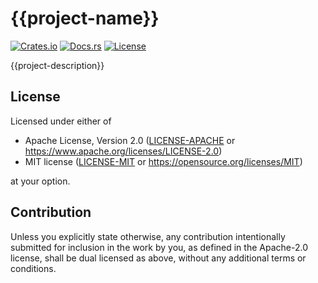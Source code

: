 # {{project-name}}

[![Crates.io](https://img.shields.io/crates/v/{{project-name}})](https://crates.io/crates/{{project-name}})
[![Docs.rs](https://img.shields.io/docsrs/{{project-name}})](https://docs.rs/{{project-name}})
[![License](https://img.shields.io/crates/l/{{project-name}})](#license)

{{project-description}}

## License

Licensed under either of

- Apache License, Version 2.0 ([LICENSE-APACHE](LICENSE-APACHE) or https://www.apache.org/licenses/LICENSE-2.0)
- MIT license ([LICENSE-MIT](LICENSE-MIT) or https://opensource.org/licenses/MIT)

at your option.

## Contribution

Unless you explicitly state otherwise, any contribution intentionally submitted
for inclusion in the work by you, as defined in the Apache-2.0 license, shall be
dual licensed as above, without any additional terms or conditions.
